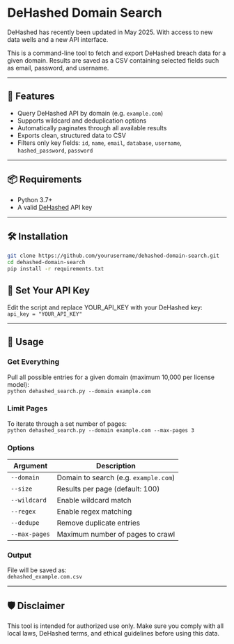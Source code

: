 # DeHashed Domain Search

DeHashed has recently been updated in May 2025. With access to new data wells and a new API interface.

This is a command-line tool to fetch and export DeHashed breach data for a given domain. Results are saved as a CSV containing selected fields such as email, password, and username.

---

## 🚀 Features

- Query DeHashed API by domain (e.g. `example.com`)
- Supports wildcard and deduplication options
- Automatically paginates through all available results
- Exports clean, structured data to CSV
- Filters only key fields: `id`, `name`, `email`, `database`, `username`, `hashed_password`, `password`

---

## 📦 Requirements

- Python 3.7+
- A valid [DeHashed](https://www.dehashed.com/) API key

---

## 🛠️ Installation

```bash
git clone https://github.com/yourusername/dehashed-domain-search.git
cd dehashed-domain-search
pip install -r requirements.txt
```

## 🔐 Set Your API Key
Edit the script and replace YOUR_API_KEY with your DeHashed key:  
`api_key = "YOUR_API_KEY"`

--- 

## 🧪 Usage
### Get Everything  
Pull all possible entries for a given domain (maximum 10,000 per license model):  
`python dehashed_search.py --domain example.com`

### Limit Pages  
To iterate through a set number of pages:  
`python dehashed_search.py --domain example.com --max-pages 3`

### Options
| Argument        | Description                           |
| --------------- | ------------------------------------- |
| `--domain`      | Domain to search (e.g. `example.com`) |
| `--size`        | Results per page (default: 100)       |
| `--wildcard`    | Enable wildcard match                 |
| `--regex`       | Enable regex matching                 |
| `--dedupe`      | Remove duplicate entries              |
| `--max-pages`   | Maximum number of pages to crawl      |

### Output 
File will be saved as:  
`dehashed_example.com.csv`

--- 

## 🛡 Disclaimer

This tool is intended for authorized use only. Make sure you comply with all local laws, DeHashed terms, and ethical guidelines before using this data.
